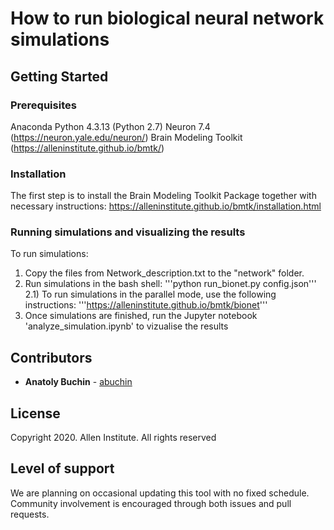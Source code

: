 # How to run biological neural network simulations

## Getting Started

### Prerequisites

Anaconda Python 4.3.13 (Python 2.7)
Neuron 7.4 (https://neuron.yale.edu/neuron/)
Brain Modeling Toolkit (https://alleninstitute.github.io/bmtk/)

### Installation

The first step is to install the Brain Modeling Toolkit Package together with necessary instructions:
https://alleninstitute.github.io/bmtk/installation.html

### Running simulations and visualizing the results

To run simulations:

1) Copy the files from Network_description.txt to the "network" folder.
2) Run simulations in the bash shell: 
'''python run_bionet.py config.json'''
2.1) To run simulations in the parallel mode, use the following instructions:
'''https://alleninstitute.github.io/bmtk/bionet'''
3) Once simulations are finished, run the Jupyter notebook 'analyze_simulation.ipynb' to vizualise the results

## Contributors

* **Anatoly Buchin** - [abuchin](https://github.com/abuchin)

## License

Copyright 2020. Allen Institute. All rights reserved

## Level of support

We are planning on occasional updating this tool with no fixed schedule. Community involvement is encouraged through both issues and pull requests.
